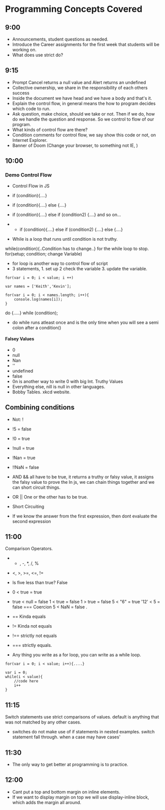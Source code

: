 # Programming Concepts Covered


## 9:00 
- Announcements, student questions as needed. 
- Introduce the Career assignments for the first week that students will be working on. 
- What does use strict do?
## 9:15
- Prompt Cancel returns a null value and Alert returns an undefined
- Collective ownership, we share in the responsibility of each others success
- Inside the document we have head and we have a body and that's it. 
- Explain the control flow, in general means the how to program decides which code to run. 
- Ask question, make choice, should we take or not. Then if we do, how do we handle the question and response. So we control to flow of our program. 
- What kinds of control flow are there? 
- Condition comments for control flow, we say show this code or not, on Internet Explorer. 
- Banner of Doom (Change your browser, to something not IE, )

## 10:00
### Demo Control Flow 
- Control Flow in JS
- if (condition){....}
- if (condition){....} else {....}
- if (condition){....} else if (condition2) {....} and so on...
- - if (condition){....} else if (condition2) {....} else {....}

- While is a loop that runs until condition is not truthy. 

while(condition){..Condition has to change..} for the while loop to stop.
for(setup; condition; change Variable)
- for loop is another way to control flow of script
- 3 statements, 1. set up 2 check the variable 3. update the variable. 
```
for(var i = 0; i < value; i ++)

var names = ['Keith','Kevin'];

for(var i = 0; i < names.length; i++){
    console.log(names[i]);
}
```
do {.....} while (condition);
- do while runs atleast once and is the only time when you will see a semi colon after a condition()
####  Falsey Values
- 0
- null
- Nan
- ''
- undefined
- false
- 0n is another way to write 0 with big Int. 
Truthy Values
- Everything else, nill is null in other languages. 
- Bobby Tables. xkcd website. 

## Combining conditions 
- Not: !
- !5 = false
- !0 = true
- !null = true
- !Nan = true
- !!NaN = false 

- AND &&   all have to be true, it returns a truthy or falsy value, it assigns the falsy value to prove the In js, we can chain things together and we can short circuit things. 

- OR || One or the other has to be true. 



- Short Circuiting 
- If we know the answer from the first expression, then dont evaluate the second expression 
## 11:00

Comparison Operators. 
- + , -, *, /, %
- <, >, >=, <=, !=

- Is five less than true? False
- 0 < true = true 
- true < null = false
1  < true = false
1 > true = false
5 < "6" = true
'12' < 5 = false === Coercion 
5 < NaN = false .

- == Kinda equals
- != Kinda not equals
- !== strictly not equals
- === strictly equals. 

- Any thing you write as a for loop, you can write as a while loop. 
```
for(var i = 0; i < value; i++){....}

var i = 0;
while(i < value){
    //code here
    i++
}
```
## 11:15

Switch statements use strict comparisons of values. 
default is anything that was not matched by any other cases. 
- switches do not make use of if statements in nested examples.
switch statement fall through. when a case may have cases' 
## 11:30
- The only way to get better at programming is to practice. 


## 12:00
- Cant put a top and bottom margin on inline elements. 
- If we want to display margin on top we will use display-inline block, which adds the margin all around. 




